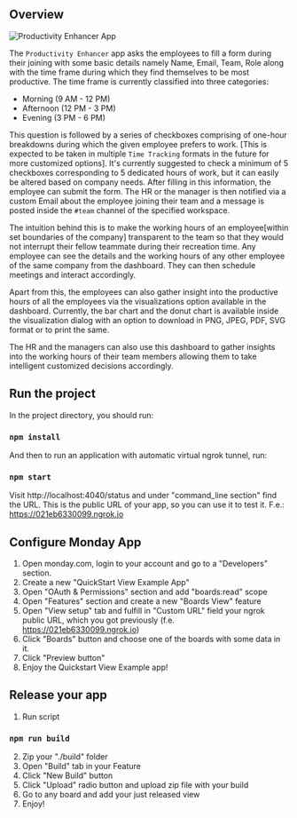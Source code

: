## Overview
![Productivity Enhancer App](https://i.ibb.co/gTtL2x1/monday5.jpg)

The `Productivity Enhancer` app asks the employees to fill a form during their joining with some basic details namely Name, Email, Team, Role along with the time frame during which they find themselves to be most productive. The time frame is currently classified into three categories:
- Morning (9 AM - 12 PM)
- Afternoon (12 PM - 3 PM)
- Evening (3 PM - 6 PM)

This question is followed by a series of checkboxes comprising of one-hour breakdowns during which the given employee prefers to work. [This is expected to be taken in multiple `Time Tracking` formats in the future for more customized options]. It's currently suggested to check a minimum of 5 checkboxes corresponding to 5 dedicated hours of work, but it can easily be altered based on company needs.
After filling in this information, the employee can submit the form. 
The HR or the manager is then notified via a custom Email about the employee joining their team and a message is posted inside the `#team` channel of the specified workspace.

The intuition behind this is to make the working hours of an employee[within set boundaries of the company] transparent to the team so that they would not interrupt their fellow teammate during their recreation time. Any employee can see the details and the working hours of any other employee of the same company from the dashboard. They can then schedule meetings and interact accordingly.

Apart from this, the employees can also gather insight into the productive hours of all the employees via the visualizations option available in the dashboard. Currently, the bar chart and the donut chart is available inside the visualization dialog with an option to download in PNG, JPEG, PDF, SVG format or to print the same.

The HR and the managers can also use this dashboard to gather insights into the working hours of their team members allowing them to take intelligent customized decisions accordingly.

## Run the project

In the project directory, you should run:

### `npm install`

And then to run an application with automatic virtual ngrok tunnel, run:

### `npm start`

Visit http://localhost:4040/status and under "command_line section" find the URL. This is the public URL of your app, so you can use it to test it.
F.e.: https://021eb6330099.ngrok.io

## Configure Monday App 

1. Open monday.com, login to your account and go to a "Developers" section.
2. Create a new "QuickStart View Example App"
3. Open "OAuth & Permissions" section and add "boards:read" scope
4. Open "Features" section and create a new "Boards View" feature
5. Open "View setup" tab and fulfill in "Custom URL" field your ngrok public URL, which you got previously (f.e. https://021eb6330099.ngrok.io)
6. Click "Boards" button and choose one of the boards with some data in it.
7. Click "Preview button"
8. Enjoy the Quickstart View Example app!

## Release your app
1. Run script
### `npm run build`
2. Zip your "./build" folder
3. Open "Build" tab in your Feature
4. Click "New Build" button
5. Click "Upload" radio button and upload zip file with your build
6. Go to any board and add your just released view
7. Enjoy!
